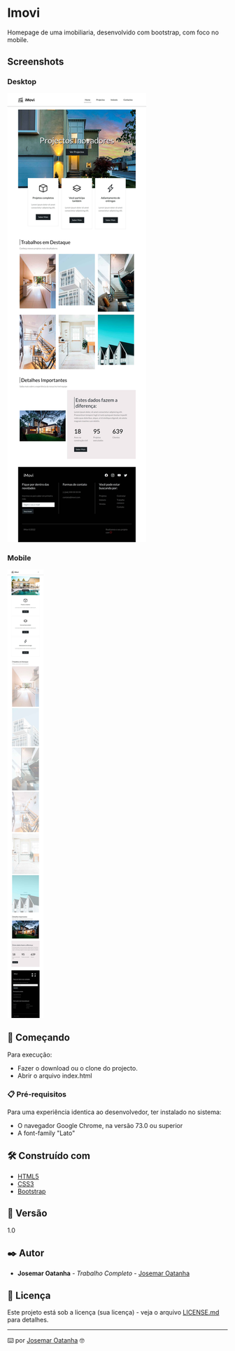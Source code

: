 # Imovi

Homepage de uma imobiliaria, desenvolvido com bootstrap, com foco no mobile.

## Screenshots

### Desktop

![Desktop](https://github.com/joshaodev/imovi/blob/main/_screenshots/127.0.0.1_5500_index-(Desktop).jpg)

### Mobile
![Mobile](https://github.com/joshaodev/imovi/blob/main/_screenshots/127.0.0.1_5500_index-(Mobile).jpg)


## 🚀 Começando

Para execução:

* Fazer o download ou o clone do projecto.
* Abrir o arquivo index.html


### 📋 Pré-requisitos

Para uma experiência identica ao desenvolvedor, ter instalado no sistema:

* O navegador Google Chrome, na versão 73.0 ou superior
* A font-family "Lato"

## 🛠️ Construído com

* [HTML5](http://www.w3schools.com/html/)
* [CSS3](https://www.w3schools.com/css/)
* [Bootstrap](https://getbootstrap.com/)

## 📌 Versão

1.0 

## ✒️ Autor

* **Josemar Oatanha** - *Trabalho Completo* - [Josemar Oatanha](https://github.com/joshaodev)

## 📄 Licença

Este projeto está sob a licença (sua licença) - veja o arquivo [LICENSE.md](https://github.com/usuario/projeto/licenca) para detalhes.

---
⌨️ por [Josemar Oatanha](https://gist.github.com/joshaodev) 🤓
